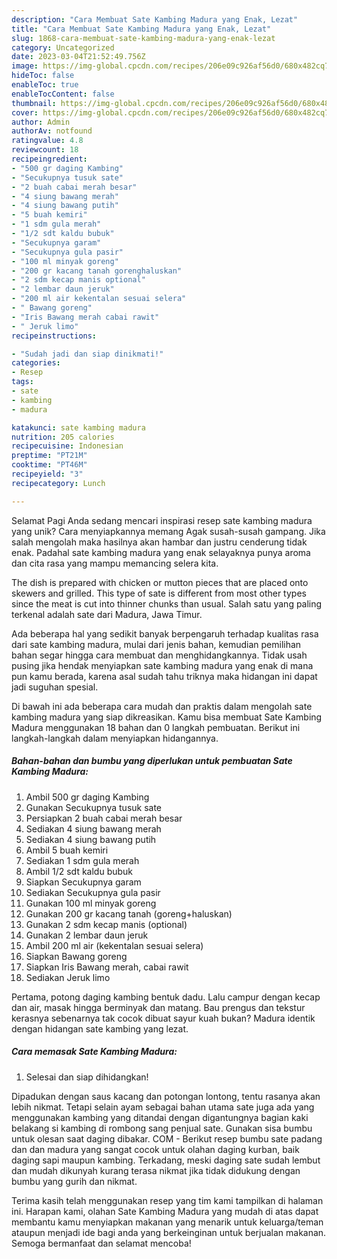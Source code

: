 ```yaml
---
description: "Cara Membuat Sate Kambing Madura yang Enak, Lezat"
title: "Cara Membuat Sate Kambing Madura yang Enak, Lezat"
slug: 1868-cara-membuat-sate-kambing-madura-yang-enak-lezat
category: Uncategorized
date: 2023-03-04T21:52:49.756Z
image: https://img-global.cpcdn.com/recipes/206e09c926af56d0/680x482cq70/sate-kambing-madura-foto-resep-utama.jpg
hideToc: false
enableToc: true
enableTocContent: false
thumbnail: https://img-global.cpcdn.com/recipes/206e09c926af56d0/680x482cq70/sate-kambing-madura-foto-resep-utama.jpg
cover: https://img-global.cpcdn.com/recipes/206e09c926af56d0/680x482cq70/sate-kambing-madura-foto-resep-utama.jpg
author: Admin
authorAv: notfound
ratingvalue: 4.8
reviewcount: 18
recipeingredient:
- "500 gr daging Kambing"
- "Secukupnya tusuk sate"
- "2 buah cabai merah besar"
- "4 siung bawang merah"
- "4 siung bawang putih"
- "5 buah kemiri"
- "1 sdm gula merah"
- "1/2 sdt kaldu bubuk"
- "Secukupnya garam"
- "Secukupnya gula pasir"
- "100 ml minyak goreng"
- "200 gr kacang tanah gorenghaluskan"
- "2 sdm kecap manis optional"
- "2 lembar daun jeruk"
- "200 ml air kekentalan sesuai selera"
- " Bawang goreng"
- "Iris Bawang merah cabai rawit"
- " Jeruk limo"
recipeinstructions:

- "Sudah jadi dan siap dinikmati!"
categories:
- Resep
tags:
- sate
- kambing
- madura

katakunci: sate kambing madura 
nutrition: 205 calories
recipecuisine: Indonesian
preptime: "PT21M"
cooktime: "PT46M"
recipeyield: "3"
recipecategory: Lunch

---
```



Selamat Pagi Anda sedang mencari inspirasi resep sate kambing madura yang unik? Cara menyiapkannya memang Agak susah-susah gampang. Jika salah mengolah maka hasilnya akan hambar dan justru cenderung tidak enak. Padahal sate kambing madura yang enak selayaknya punya aroma dan cita rasa yang mampu memancing selera kita.


The dish is prepared with chicken or mutton pieces that are placed onto skewers and grilled. This type of sate is different from most other types since the meat is cut into thinner chunks than usual. Salah satu yang paling terkenal adalah sate dari Madura, Jawa Timur.

Ada beberapa hal yang sedikit banyak berpengaruh terhadap kualitas rasa dari sate kambing madura, mulai dari jenis bahan, kemudian pemilihan bahan segar hingga cara membuat dan menghidangkannya. Tidak usah pusing jika hendak menyiapkan sate kambing madura yang enak di mana pun kamu berada, karena asal sudah tahu triknya maka hidangan ini dapat jadi suguhan spesial.


Di bawah ini ada beberapa cara mudah dan praktis dalam mengolah sate kambing madura yang siap dikreasikan. Kamu bisa membuat Sate Kambing Madura menggunakan 18 bahan dan 0 langkah pembuatan. Berikut ini langkah-langkah dalam menyiapkan hidangannya.

<!--inarticleads1-->

##### Bahan-bahan dan bumbu yang diperlukan untuk pembuatan Sate Kambing Madura:

1. Ambil 500 gr daging Kambing
1. Gunakan Secukupnya tusuk sate
1. Persiapkan 2 buah cabai merah besar
1. Sediakan 4 siung bawang merah
1. Sediakan 4 siung bawang putih
1. Ambil 5 buah kemiri
1. Sediakan 1 sdm gula merah
1. Ambil 1/2 sdt kaldu bubuk
1. Siapkan Secukupnya garam
1. Sediakan Secukupnya gula pasir
1. Gunakan 100 ml minyak goreng
1. Gunakan 200 gr kacang tanah (goreng+haluskan)
1. Gunakan 2 sdm kecap manis (optional)
1. Gunakan 2 lembar daun jeruk
1. Ambil 200 ml air (kekentalan sesuai selera)
1. Siapkan  Bawang goreng
1. Siapkan Iris Bawang merah, cabai rawit
1. Sediakan  Jeruk limo


Pertama, potong daging kambing bentuk dadu. Lalu campur dengan kecap dan air, masak hingga berminyak dan matang. Bau prengus dan tekstur kerasnya sebenarnya tak cocok dibuat sayur kuah bukan? Madura identik dengan hidangan sate kambing yang lezat. 

<!--inarticleads2-->

##### Cara memasak Sate Kambing Madura:


1. Selesai dan siap dihidangkan!

Dipadukan dengan saus kacang dan potongan lontong, tentu rasanya akan lebih nikmat. Tetapi selain ayam sebagai bahan utama sate juga ada yang menggunakan kambing yang ditandai dengan digantungnya bagian kaki belakang si kambing di rombong sang penjual sate. Gunakan sisa bumbu untuk olesan saat daging dibakar. COM - Berikut resep bumbu sate padang dan dan madura yang sangat cocok untuk olahan daging kurban, baik daging sapi maupun kambing. Terkadang, meski daging sate sudah lembut dan mudah dikunyah kurang terasa nikmat jika tidak didukung dengan bumbu yang gurih dan nikmat. 

Terima kasih telah menggunakan resep yang tim kami tampilkan di halaman ini. Harapan kami, olahan Sate Kambing Madura yang mudah di atas dapat membantu kamu menyiapkan makanan yang menarik untuk keluarga/teman ataupun menjadi ide bagi anda yang berkeinginan untuk berjualan makanan. Semoga bermanfaat dan selamat mencoba!
